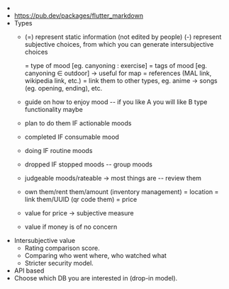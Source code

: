 -
- https://pub.dev/packages/flutter_markdown
- Types
	- (=) represent static information (not edited by people)
	  (-) represent subjective choices, from which you can generate intersubjective choices
	  
	  = type of mood [eg. canyoning : exercise]
	  = tags of mood [eg. canyoning ∈ outdoor] -> useful for map
	  = references (MAL link, wikipedia link, etc.)
	  = link them to other types, eg. anime -> songs (eg. opening, ending), etc.
	- guide on how to enjoy mood
	  -- if you like A you will like B type functionality maybe
	- plan to do them IF actionable moods
	- completed IF consumable mood
	- doing IF routine moods
	- dropped IF stopped moods
	  -- group moods
	- judgeable moods/rateable -> most things are
	  -- review them
	- own them/rent them/amount (inventory management)
	  = location
	  = link them/UUID (qr code them)
	  = price
	- value for price -> subjective measure
	- value if money is of no concern
- Intersubjective value
	- Rating comparison score.
	- Comparing who went where, who watched what
	- Stricter security model.
- API based
- Choose which DB you are interested in (drop-in model).